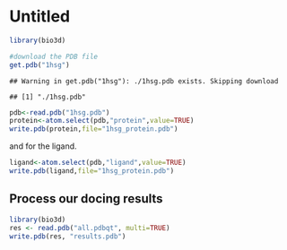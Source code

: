 Untitled
================

``` r
library(bio3d)

#download the PDB file
get.pdb("1hsg")
```

    ## Warning in get.pdb("1hsg"): ./1hsg.pdb exists. Skipping download

    ## [1] "./1hsg.pdb"

``` r
pdb<-read.pdb("1hsg.pdb")
protein<-atom.select(pdb,"protein",value=TRUE)
write.pdb(protein,file="1hsg_protein.pdb")
```

and for the ligand.

``` r
ligand<-atom.select(pdb,"ligand",value=TRUE)
write.pdb(ligand,file="1hsg_protein.pdb")
```

## Process our docing results

``` r
library(bio3d)
res <- read.pdb("all.pdbqt", multi=TRUE)
write.pdb(res, "results.pdb")
```
